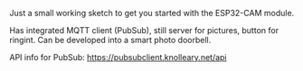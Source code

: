 Just a small working sketch to get you started with the ESP32-CAM module.

Has integrated MQTT client (PubSub), still server for pictures, button for ringint. Can be developed into a smart photo doorbell.

API info for PubSub: https://pubsubclient.knolleary.net/api
